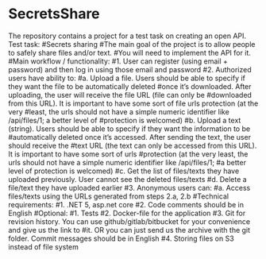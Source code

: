 # SecretsShare

The repository contains a project for a test task on creating an open API.
Test task:
#Secrets sharing
  #The main goal of the project is to allow people to safely share files and/or text.
  #You will need to implement the API for it.
  #Main workflow / functionality:
    #1. User can register (using email + password) and then log in using those email and password
    #2. Authorized users have ability to:
      #a. Upload a file. Users should be able to specify if they want the file to be automatically deleted
        #once it’s downloaded. After uploading, the user will receive the file URL (file can only be
        #downloaded from this URL). It is important to have some sort of file urls protection (at the very
        #least, the urls should not have a simple numeric identifier like /api/files/1; a better level of
        #protection is welcomed)
      #b. Upload a text (string). Users should be able to specify if they want the information to be
        #automatically deleted once it’s accessed. After sending the text, the user should receive the
        #text URL (the text can only be accessed from this URL). It is important to have some sort of urls
        #protection (at the very least, the urls should not have a simple numeric identifier like /api/files/1;
        #a better level of protection is welcomed)
      #c. Get the list of files/texts they have uploaded previously. User cannot see the deleted files/texts
      #d. Delete a file/text they have uploaded earlier
    #3. Anonymous users can:
      #a. Access files/texts using the URLs generated from steps 2.a, 2.b
  #Technical requirements:
    #1. .NET 5, asp.net core
    #2. Code comments should be in English
  #Optional:
    #1. Tests
    #2. Docker-file for the application
    #3. Git for revision history. You can use github/gitlab/bitbucket for your convenience and give us the link to
      #it. OR you can just send us the archive with the git folder. Commit messages should be in English
    #4. Storing files on S3 instead of file system
